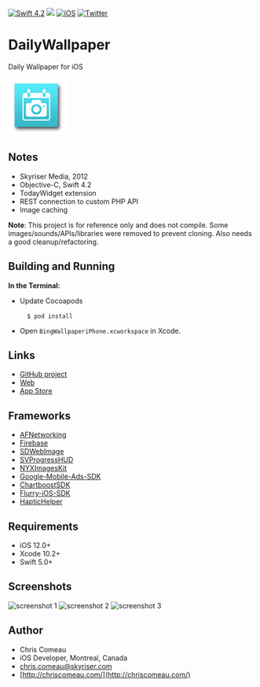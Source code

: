 [![Swift 4.2](https://img.shields.io/badge/swift-4.2-red.svg?style=flat)](https://developer.apple.com/swift)  ![](https://img.shields.io/badge/language-Objective--C-orange.svg) [![iOS](https://img.shields.io/badge/platform-iOS-lightgray.svg?style=flat)](https://developer.apple.com/) [![Twitter](https://img.shields.io/badge/twitter-@chriscomeau-blue.svg)](http://twitter.com/chriscomeau)

# DailyWallpaper
Daily Wallpaper for iOS

![logo](https://github.com/chriscomeau/Portfolio/blob/master/images/bingwallpapers_icon.jpg)

## Notes

* Skyriser Media, 2012
* Objective-C, Swift 4.2
* TodayWidget extension
* REST connection to custom PHP API
* Image caching

**Note**: This project is for reference only and does not compile. Some images/sounds/APIs/libraries were removed to prevent cloning. Also needs a good cleanup/refactoring.

## Building and Running


**In the Terminal:**


* Update Cocoapods

        $ pod install
      


* Open `BingWallpaperiPhone.xcworkspace` in Xcode.


## Links

* [GitHub project](https://github.com/chriscomeau/DailyWallpaper)
* [Web](http://dailywallpaperapp.com/)
* [App Store](https://itunes.apple.com/app/id557949358)


## Frameworks
* [AFNetworking](https://github.com/AFNetworking/AFNetworking)
* [Firebase](https://github.com/firebase/firebase-ios-sdk)
* [SDWebImage](https://github.com/SDWebImage/SDWebImage)
* [SVProgressHUD](https://github.com/SVProgressHUD/SVProgressHUD)
* [NYXImagesKit](https://github.com/Nyx0uf/NYXImagesKit)
* [Google-Mobile-Ads-SDK](https://github.com/googleads/googleads-mobile-ios-examples)
* [ChartboostSDK](https://github.com/ChartBoost/iOS-SDK-Pod)
* [Flurry-iOS-SDK](https://github.com/flurry/flurry-ios-sdk)
* [HapticHelper](https://github.com/emreyanik/HapticHelper)


## Requirements

- iOS 12.0+ 
- Xcode 10.2+
- Swift 5.0+





## Screenshots

![screenshot 1](http://dailywallpaperapp.com/images/screenshot1.jpg)
![screenshot 2](http://dailywallpaperapp.com/images/screenshot2.jpg)
![screenshot 3](http://dailywallpaperapp.com/images/screenshot4.jpg)


## Author

* Chris Comeau
* iOS Developer, Montreal, Canada
* chris.comeau@skyriser.com
* [http://chriscomeau.com/](http://chriscomeau.com/)
